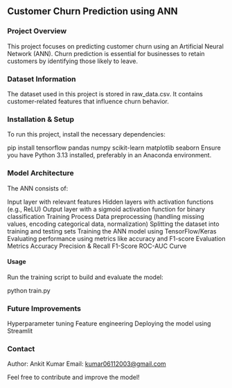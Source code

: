 ## Customer Churn Prediction using ANN
### Project Overview
This project focuses on predicting customer churn using an Artificial Neural Network (ANN). Churn prediction is essential for businesses to retain customers by identifying those likely to leave.

### Dataset Information
The dataset used in this project is stored in raw_data.csv. It contains customer-related features that influence churn behavior.

### Installation & Setup
To run this project, install the necessary dependencies:

pip install tensorflow pandas numpy scikit-learn matplotlib seaborn
Ensure you have Python 3.13 installed, preferably in an Anaconda environment.

### Model Architecture
The ANN consists of:

Input layer with relevant features
Hidden layers with activation functions (e.g., ReLU)
Output layer with a sigmoid activation function for binary classification
Training Process
Data preprocessing (handling missing values, encoding categorical data, normalization)
Splitting the dataset into training and testing sets
Training the ANN model using TensorFlow/Keras
Evaluating performance using metrics like accuracy and F1-score
Evaluation Metrics
Accuracy
Precision & Recall
F1-Score
ROC-AUC Curve
#### Usage
Run the training script to build and evaluate the model:

python train.py
### Future Improvements
Hyperparameter tuning
Feature engineering
Deploying the model using Streamlit
### Contact
Author: Ankit Kumar 
Email: kumar06112003@gmail.com

Feel free to contribute and improve the model!

